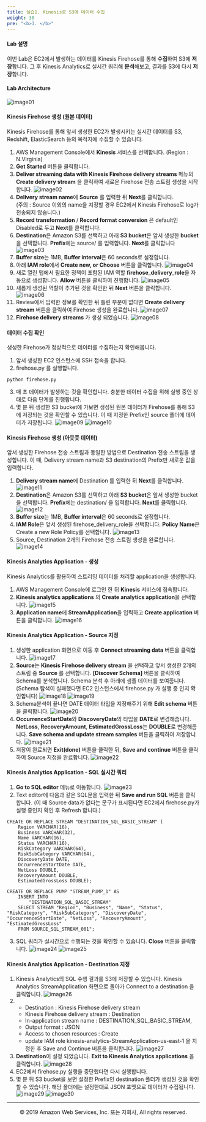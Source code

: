 ```yaml
---
title: 실습1. Kinesis로 S3에 데이터 수집
weight: 30
pre: "<b>3. </b>"
---
```


#### Lab 설명
이번 Lab은 EC2에서 발생하는 데이터를 Kinesis Firehose를 통해 **수집**하여 S3에 **저장**합니다. 그 후 Kinesis Analytics로 실시간 쿼리해 **분석**해보고, 결과를 S3에 다시 **저장**합니다.

#### Lab Architecture
![image01](images/01.png)

#### Kinesis Firehose 생성 (원본 데이터)
Kinesis Firehose를 통해 앞서 생성한 EC2가 발생시키는 실시간 데이터를 S3, Redshift, ElasticSearch 등의 목적지에 수집할 수 있습니다.<br/>

1. AWS Management Console에서 **Kinesis** 서비스를 선택합니다. (Region : N.Virginia)
2. **Get Started** 버튼을 클릭합니다.
3. **Deliver streaming data with Kinesis Firehose delivery streams** 메뉴의 **Create delivery stream** 을 클릭하여 새로운 Firehose 전송 스트림 생성을 시작합니다.
![image02](images/02.png)
4. **Delivery stream name**에 **Source** 를 입력한 뒤 **Next**를 클릭합니다.<br/>
(주의 : Source 이외의 name을 지정할 경우 EC2에서 Kinesis Firehose로 log가 전송되지 않습니다.)
5. **Record transformation** / **Record format conversion** 은 default인 Disabled로 두고 **Next**를 클릭합니다.
6. **Destination**은 Amazon S3를 선택하고 아래 **S3 bucket**은 앞서 생성한 **bucket**을 선택합니다. **Prefix**에는 source/ 를 입력합니다. **Next**를 클릭합니다
![image03](images/03.png)
7. **Buffer size**는 1MB, **Buffer interval**은 60 seconds로 설정합니다.
8. 아래 **IAM role**에서 **Create new, or Choose** 버튼을 클릭합니다.
![image04](images/04.png)
9. 새로 열린 탭에서 필요한 정책이 포함된 IAM 역할 **firehose_delivery_role**을 자동으로 생성합니다. **Allow** 버튼을 클릭하여 진행합니다.
![image05](images/05.png)
10. 새롭게 생성된 역할이 추가된 것을 확인한 뒤 **Next** 버튼을 클릭합니다.
![image06](images/06.png)
11. Review에서 입력한 정보를 확인한 뒤 틀린 부분이 없다면 **Create delivery stream** 버튼을 클릭하여 Firehose 생성을 완료합니다.
![image07](images/07.png)
12. **Firehose delivery streams** 가 생성 되었습니다.
![image08](images/08.png)

#### 데이터 수집 확인
생성한 Firehose가 정상적으로 데이터를 수집하는지 확인해봅니다.<br/>

1. 앞서 생성한 EC2 인스턴스에 SSH 접속을 합니다.
2. firehose.py 를 실행합니다.

``` markup
python firehose.py
```

3. 매 초 데이터가 발생하는 것을 확인합니다. 충분한 데이터 수집을 위해 실행 중인 상태로 다음 단계를 진행합니다.
4. 몇 분 뒤 생성한 S3 bucket에 가보면 생성된 원본 데이터가 Firehose를 통해 S3에 저장되는 것을 확인할 수 있습니다. 이 때 지정한 Prefix인 source 폴더에 데이터가 저장됩니다.
![image09](images/09.png)
![image10](images/10.png)

#### Kinesis Firehose 생성 (아웃풋 데이터)
앞서 생성한 Firehose 전송 스트림과 동일한 방법으로 Destination 전송 스트림을 생성합니다. 이 때, Delivery stream name과 S3 destination의 Prefix만 새로운 값을 입력합니다.<br/>

1. **Delivery stream name**에 Destination 를 입력한 뒤 **Next**를 클릭합니다.
![image11](images/11.png)
2. **Destination**은 Amazon S3를 선택하고 아래 **S3 bucket**은 앞서 생성한 bucket을 선택합니다. **Prefix**에는 destination/ 을 입력합니다. **Next**를 클릭합니다.
![image12](images/12.png)
3. **Buffer size**는 1MB, **Buffer interval**은 60 seconds로 설정합니다.
4. **IAM Role**은 앞서 생성된 firehose_delivery_role을 선택합니다. **Policy Name**은 Create a new Role Policy를 선택합니다.
![image13](images/13.png)
5. Source, Destination 2개의 Firehose 전송 스트림 생성을 완료합니다.
![image14](images/14.png)

#### Kinesis Analytics Application - 생성
Kinesis Analytics를 활용하여 스트리밍 데이터를 처리할 application을 생성합니다.<br/>

1. AWS Management Console에 로그인 한 뒤 **Kinesis** 서비스에 접속합니다.
2. **Kinesis analytics applications** 의 **Create analytics application**을 선택합니다.
![image15](images/15.png)
3. **Application name**에 **StreamApplication**을 입력하고 **Create application** 버튼을 클릭합니다.
![image16](images/16.png)

#### Kinesis Analytics Application - Source 지정
1. 생성한 application 화면으로 이동 후 **Connect streaming data** 버튼을 클릭합니다.
![image17](images/17.png)
2. **Source**는 **Kinesis Firehose delivery stream** 을 선택하고 앞서 생성한 2개의 스트림 중 **Source** 를 선택합니다. **[Discover Schema]** 버튼을 클릭하여 Schema를 분석합니다. Schema 분석 후 아래에 샘플 데이터를 보여줍니다. (Schema 탐색이 실패했다면 EC2 인스턴스에서 firehose.py 가 실행 중 인지 확인합니다)
![image18](images/18.png)
![image19](images/19.png)
3. Schema분석이 끝나면 DATE 데이터 타입을 지정해주기 위해 **Edit schema** 버튼을 클릭합니다.
![image20](images/20.png)
4. **OccurrenceStartDate**와 **DiscoveryDate**의 타입을 **DATE**로 변경해줍니다. **NetLoss**, **RecoveryAmount**, **EstimatedGrossLoss**는 **DOUBLE**로 변경해줍니다. **Save schema and update stream samples** 버튼을 클릭하여 저장합니다.
![image21](images/21.png)
5. 저장이 완료되면 **Exit(done)** 버튼을 클릭한 뒤, **Save and continue** 버튼을 클릭하여 Source 지정을 완료합니다.
![image22](images/22.png)

#### Kinesis Analytics Application - SQL 실시간 쿼리
1. **Go to SQL editor** 메뉴로 이동합니다.
![image23](images/23.png)
2. Text editor에 다음과 같은 SQL문을 입력한 뒤 **Save and run SQL** 버튼을 클릭합니다. (이 때 Source data가 없다는 문구가 표시된다면 EC2에서 firehose.py가 실행 중인지 확인 후 Refresh 합니다.)

``` markup
CREATE OR REPLACE STREAM "DESTINATION_SQL_BASIC_STREAM" (
    Region VARCHAR(16), 
    Business VARCHAR(32), 
    Name VARCHAR(16), 
    Status VARCHAR(16), 
    RiskCategory VARCHAR(64), 
    RiskSubCategory VARCHAR(64),
    DiscoveryDate DATE, 
    OccurrenceStartDate DATE, 
    NetLoss DOUBLE,
    RecoveryAmount DOUBLE, 
    EstimatedGrossLoss DOUBLE);

CREATE OR REPLACE PUMP "STREAM_PUMP_1" AS 
    INSERT INTO
        "DESTINATION_SQL_BASIC_STREAM"
    SELECT STREAM "Region", "Business", "Name", "Status", "RiskCategory", "RiskSubCategory", "DiscoveryDate", "OccurrenceStartDate", "NetLoss", "RecoveryAmount", "EstimatedGrossLoss" 
    FROM SOURCE_SQL_STREAM_001";
```

3. SQL 쿼리가 실시간으로 수행되는 것을 확인할 수 있습니다. **Close** 버튼을 클릭합니다.
![image24](images/24.png)
![image25](images/25.png)

#### Kinesis Analytics Application - Destination 지정
1. Kinesis Analytics의 SQL 수행 결과를 S3에 저장할 수 있습니다. Kinesis Analytics StreamApplication 화면으로 돌아가 Connect to a destination 을 클릭합니다.
![image26](images/26.png)
2. 
    * Destination : Kinesis Firehose delivery stream
    * Kinesis Firehose delivery stream : Destination
    * In-application stream name : DESTINATION_SQL_BASIC_STREAM,
    * Output format : JSON
    * Access to chosen resources : Create
    * update IAM role kinesis-analytics-StreamApplication-us-east-1 
을 지정한 후 Save and Continue 버튼을 클릭합니다.
![image27](images/27.png)
3. **Destination**이 설정 되었습니다. **Exit to Kinesis Analytics applications** 을 클릭합니다.
![image28](images/28.png)
4. EC2에서 firehose.py 실행을 중단했다면 다시 실행합니다.
5. 몇 분 뒤 S3 bucket을 보면 설정한 Prefix인 destination 폴더가 생성된 것을 확인할 수 있습니다. 해당 폴더에는 설정한대로 JSON 포맷으로 데이터가 수집됩니다.
![image29](images/29.png)
![image30](images/30.png)

---
<p align="center">
© 2019 Amazon Web Services, Inc. 또는 자회사, All rights reserved.
</p>
